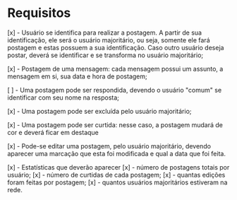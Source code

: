 # Requisitos

[x] - Usuário se identifica para realizar a postagem. A partir de sua identificação, ele será o usuário majoritário, ou seja, somente ele fará postagem e estas possuem a sua identificação. Caso outro usuário deseja postar, deverá se identificar e se transforma no usuário majoritário;

[x] - Postagem de uma mensagem: cada mensagem possui um assunto, a mensagem em si, sua data e hora de postagem;

[ ] - Uma postagem pode ser respondida, devendo o usuário "comum" se identificar com seu nome na resposta;

[x] - Uma postagem pode ser excluída pelo usuário majoritário;

[x] - Uma postagem pode ser curtida: nesse caso, a postagem mudará de cor e deverá ficar em destaque

[x] - Pode-se editar uma postagem, pelo usuário majoritário, devendo aparecer uma marcação que esta foi modificada e qual a data que foi feita.

[x] - Estatísticas que deverão aparecer
    [x] - número de postagens totais por usuário;
    [x] - número de curtidas de cada postagem;
    [x] - quantas edições foram feitas por postagem;
    [x] - quantos usuários majoritários estiveram na rede.
